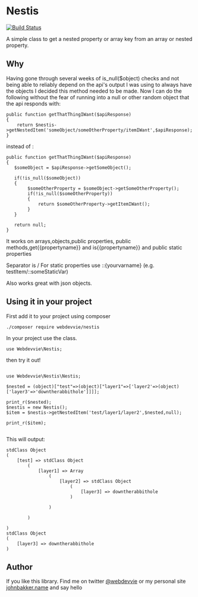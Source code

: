 Nestis
======
[![Build Status](https://travis-ci.org/webdevvie/nestis.svg?branch=master)](https://travis-ci.org/webdevvie/nestis)

A simple class to get a nested property or array key from an array or nested property.


Why
---
Having gone through several weeks of is_null($object) checks and not being able to reliably depend on the api's output 
I was using to always have the objects I decided this method needed to be made. Now I can do the following without 
the fear of running into a null or other random object that the api responds with:
 
```
public function getThatThingIWant($apiResponse)
{
    return $nestis->getNestedItem('someObject/someOtherProperty/itemIWant',$apiResponse);
}
``` 

instead of :

```
public function getThatThingIWant($apiResponse)
{
   $someObject = $apiResponse->getSomeObject();
   
   if(!is_null($someObject))
   {
        $someOtherProperty = $someObject->getSomeOtherProperty();
        if(!is_null($someOtherProperty))
        {
            return $someOtherProperty->getItemIWant();
        }
   }
   
   return null;
}
```

It works on arrays,objects,public properties, public methods,get{{propertyname}} and is{{propertyname}} and public static properties

Separator is /
For static properties use ::{yourvarname} (e.g. testItem/::someStaticVar)

Also works great with json objects. 


Using it in your project
------------------------
First add it to your project using composer

```
./composer require webdevvie/nestis
```


In your project use the class.

```
use Webdevvie\Nestis;
```

then try it out!
```

use Webdevvie\Nestis\Nestis;

$nested = (object)["test"=>(object)["layer1"=>['layer2'=>(object)['layer3'=>'downtherabbithole']]]];

print_r($nested);
$nestis = new Nestis();
$item = $nestis->getNestedItem('test/layer1/layer2',$nested,null);

print_r($item);
    
```

This will output:

```
stdClass Object
(
    [test] => stdClass Object
        (
            [layer1] => Array
                (
                    [layer2] => stdClass Object
                        (
                            [layer3] => downtherabbithole
                        )

                )

        )

)
stdClass Object
(
    [layer3] => downtherabbithole
)
```

Author
------
If you like this library. Find me on twitter [@webdevvie](http://twitter.com/webdevvie) or my personal site [johnbakker.name](http://johnbakker.name) and say hello
